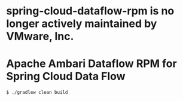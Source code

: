# spring-cloud-dataflow-rpm is no longer actively maintained by VMware, Inc.

# Apache Ambari Dataflow RPM for Spring Cloud Data Flow

```text
$ ./gradlew clean build
```

